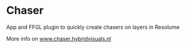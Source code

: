 Chaser
======

App and FFGL plugin to quickly create chasers on layers in Resolume

More info on www.chaser.hybridvisuals.nl
